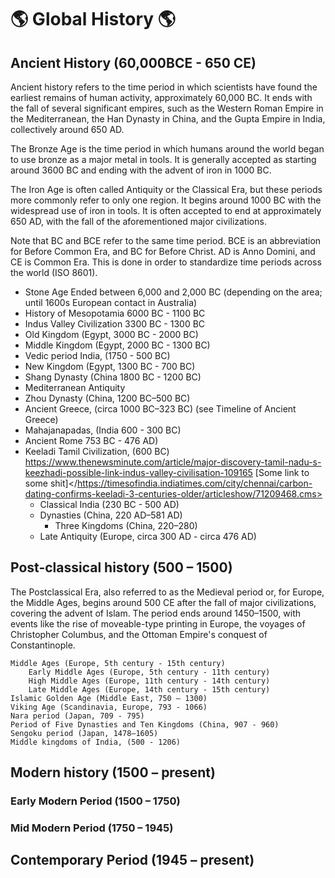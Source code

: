 # :earth_americas: Global History :earth_americas: 

## Ancient History (60,000BCE - 650 CE)

Ancient history refers to the time period in which scientists have found the earliest remains of human activity, approximately 60,000 BC. It ends with the fall of several significant empires, such as the Western Roman Empire in the Mediterranean, the Han Dynasty in China, and the Gupta Empire in India, collectively around 650 AD.

The Bronze Age is the time period in which humans around the world began to use bronze as a major metal in tools. It is generally accepted as starting around 3600 BC and ending with the advent of iron in 1000 BC.

The Iron Age is often called Antiquity or the Classical Era, but these periods more commonly refer to only one region. It begins around 1000 BC with the widespread use of iron in tools. It is often accepted to end at approximately 650 AD, with the fall of the aforementioned major civilizations.

Note that BC and BCE refer to the same time period. BCE is an abbreviation for Before Common Era, and BC for Before Christ. AD is Anno Domini, and CE is Common Era. This is done in order to standardize time periods across the world (ISO 8601).

* Stone Age Ended between 6,000 and 2,000 BC (depending on the area; until 1600s European contact in Australia)
* History of Mesopotamia 6000 BC - 1100 BC
* Indus Valley Civilization 3300 BC - 1300 BC
* Old Kingdom (Egypt, 3000 BC - 2000 BC)
* Middle Kingdom (Egypt, 2000 BC - 1300 BC)
* Vedic period India, (1750 - 500 BC)
* New Kingdom (Egypt, 1300 BC - 700 BC)
* Shang Dynasty (China 1800 BC - 1200 BC)
* Mediterranean Antiquity
* Zhou Dynasty (China, 1200 BC–500 BC)
* Ancient Greece, (circa 1000 BC–323 BC) (see Timeline of Ancient Greece)
* Mahajanapadas, (India 600 - 300 BC)
* Ancient Rome 753 BC - 476 AD)
* Keeladi Tamil Civilization, (600 BC) <https://www.thenewsminute.com/article/major-discovery-tamil-nadu-s-keezhadi-possible-link-indus-valley-civilisation-109165>
     [Some link to some shit]</https://timesofindia.indiatimes.com/city/chennai/carbon-dating-confirms-keeladi-3-centuries-older/articleshow/71209468.cms>
     - Classical India (230 BC - 500 AD)
     - Dynasties (China, 220 AD–581 AD)
          - Three Kingdoms (China, 220–280)
     - Late Antiquity (Europe, circa 300 AD - circa 476 AD)

## Post-classical history (500 – 1500)

The Postclassical Era, also referred to as the Medieval period or, for Europe, the Middle Ages, begins around 500 CE after the fall of major civilizations, covering the advent of Islam. The period ends around 1450–1500, with events like the rise of moveable-type printing in Europe, the voyages of Christopher Columbus, and the Ottoman Empire's conquest of Constantinople.

    Middle Ages (Europe, 5th century - 15th century)
        Early Middle Ages (Europe, 5th century - 11th century)
        High Middle Ages (Europe, 11th century - 14th century)
        Late Middle Ages (Europe, 14th century - 15th century)
    Islamic Golden Age (Middle East, 750 – 1300)
    Viking Age (Scandinavia, Europe, 793 - 1066)
    Nara period (Japan, 709 - 795)
    Period of Five Dynasties and Ten Kingdoms (China, 907 - 960)
    Sengoku period (Japan, 1478–1605)
    Middle kingdoms of India, (500 - 1206)

## Modern history (1500 – present)

### Early Modern Period (1500 – 1750)

### Mid Modern Period (1750 – 1945)

## Contemporary Period (1945 – present)